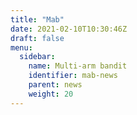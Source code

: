 ```yaml
---
title: "Mab"
date: 2021-02-10T10:30:46Z
draft: false
menu:
  sidebar:
    name: Multi-arm bandit
    identifier: mab-news
    parent: news
    weight: 20
---
```


